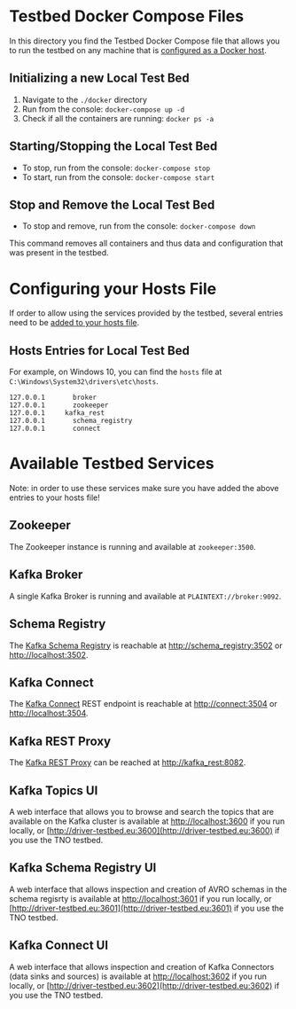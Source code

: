 # Testbed Docker Compose Files

In this directory you find the Testbed Docker Compose file that allows you to run the testbed on any machine that is [configured as a Docker host](https://docs.docker.com/engine/installation/).

## Initializing a new Local Test Bed

1. Navigate to the `./docker` directory
2. Run from the console: `docker-compose up -d`
3. Check if all the containers are running: `docker ps -a`

## Starting/Stopping the Local Test Bed

* To stop, run from the console: `docker-compose stop`
* To start, run from the console: `docker-compose start`

##  Stop and Remove the Local Test Bed

* To stop and remove, run from the console: `docker-compose down`

This command removes all containers and thus data and configuration that was present in the testbed.

# Configuring your Hosts File

If order to allow using the services provided by the testbed, several entries need to be [added to your hosts file](https://www.howtogeek.com/howto/27350/beginner-geek-how-to-edit-your-hosts-file/).

## Hosts Entries for Local Test Bed
For example, on Windows 10, you can find the `hosts` file at `C:\Windows\System32\drivers\etc\hosts`.

```
127.0.0.1	    broker
127.0.0.1	    zookeeper
127.0.0.1     kafka_rest
127.0.0.1	    schema_registry
127.0.0.1	    connect
```

# Available Testbed Services

Note: in order to use these services make sure you have added the above entries to your hosts file!

## Zookeeper

The Zookeeper instance is running and available at `zookeeper:3500`.

## Kafka Broker

A single Kafka Broker is running and available at `PLAINTEXT://broker:9092`.

## Schema Registry

The [Kafka Schema Registry](https://docs.confluent.io/current/schema-registry/docs/index.html) is reachable at [http://schema_registry:3502](http://schema_registry:3502) or [http://localhost:3502](http://localhost:3502).

## Kafka Connect

The [Kafka Connect](https://docs.confluent.io/current/connect/index.html) REST endpoint is reachable at [http://connect:3504](http://connect:3504) or [http://localhost:3504](http://localhost:3504).

## Kafka REST Proxy

The [Kafka REST Proxy](https://docs.confluent.io/current/kafka-rest/docs/index.html) can be reached at [http://kafka_rest:8082](http://kafka_rest:8082).

## Kafka Topics UI

A web interface that allows you to browse and search the topics that are available on the Kafka cluster is available at [http://localhost:3600](http://localhost:3600) if you run locally, or [http://driver-testbed.eu:3600](http://driver-testbed.eu:3600) if you use the TNO testbed.

## Kafka Schema Registry UI

A web interface that allows inspection and creation of AVRO schemas in the schema regisrty is available at [http://localhost:3601](http://localhost:3601) if you run locally, or [http://driver-testbed.eu:3601](http://driver-testbed.eu:3601) if you use the TNO testbed.

## Kafka Connect UI

A web interface that allows inspection and creation of Kafka Connectors (data sinks and sources) is available at [http://localhost:3602](http://localhost:3602) if you run locally, or [http://driver-testbed.eu:3602](http://driver-testbed.eu:3602) if you use the TNO testbed.
